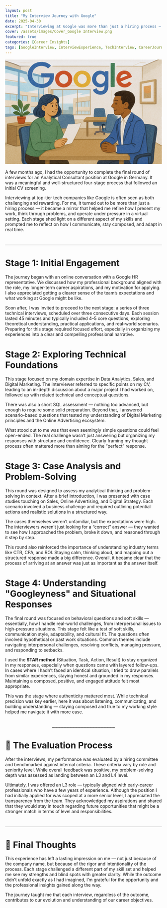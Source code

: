 ```yaml
---
layout: post
title: "My Interview Journey with Google"
date: 2025-04-30
excerpt: "Interviewing at Google was more than just a hiring process — it became a journey of self-reflection, testing my ability to think, communicate, and grow under pressure."
cover: /assets/images/Cover_Google Interview.png
featured: true
categories: [Career Insights]
tags: [GoogleInterview, InterviewExperience, TechInterview, CareerJourney, CareerGrowth]
---
```


<!-- Intro -->

<img src="/assets/images/Cover_Google Interview.png" alt="Interview with Google" width="800"/>

A few months ago, I had the opportunity to complete the final round of interviews for an Analytical Consultant position at Google in Germany. It was a meaningful and well-structured four-stage process that followed an initial CV screening.

Interviewing at top-tier tech companies like Google is often seen as both challenging and rewarding. For me, it turned out to be more than just a hiring process — it became a mirror that helped me refine how I present my work, think through problems, and operate under pressure in a virtual setting. Each stage shed light on a different aspect of my skills and prompted me to reflect on how I communicate, stay composed, and adapt in real time.

<div style="height: 2px; background-color: lightgray; margin: 40px 0;"></div>

<!------------------------------ STAGE 1 ----------------------------------->

<h1 id="round-1">Stage 1: Initial Engagement</h1>

The journey began with an online conversation with a Google HR representative. We discussed how my professional background aligned with the role, my longer-term career aspirations, and my motivation for applying. I also appreciated getting a clearer sense of the team’s expectations and what working at Google might be like.

Soon after, I was invited to proceed to the next stage: a series of three technical interviews, scheduled over three consecutive days. Each session lasted 45 minutes and typically included 4–5 core questions, exploring theoretical understanding, practical applications, and real-world scenarios. Preparing for this stage required focused effort, especially in organizing my experiences into a clear and compelling professional narrative.

<!------------------------------ STAGE 2 ----------------------------------->

<h1 id="round-2">Stage 2: Exploring Technical Foundations</h1>

This stage focused on my domain expertise in Data Analytics, Sales, and Digital Marketing. The interviewer referred to specific points on my CV, leading to an in-depth discussion about a major project I had worked on, followed up with related technical and conceptual questions.

There was also a short SQL assessment — nothing too advanced, but enough to require some solid preparation. Beyond that, I answered scenario-based questions that tested my understanding of Digital Marketing principles and the Online Advertising ecosystem.

What stood out to me was that even seemingly simple questions could feel open-ended. The real challenge wasn’t just answering but organizing my responses with structure and confidence. Clearly framing my thought process often mattered more than aiming for the “perfect” response.

<!------------------------------ STAGE 3 ----------------------------------->

<h1 id="round-3">Stage 3: Case Analysis and Problem-Solving</h1>

This round was designed to assess my analytical thinking and problem-solving in context. After a brief introduction, I was presented with case studies touching on Sales, Online Advertising, and Digital Strategy. Each scenario involved a business challenge and required outlining potential actions and realistic solutions in a structured way.

The cases themselves weren’t unfamiliar, but the expectations were high. The interviewers weren’t just looking for a “correct” answer — they wanted to see how I approached the problem, broke it down, and reasoned through it step by step.

This round also reinforced the importance of understanding industry terms like CTR, CPA, and ROI. Staying calm, thinking aloud, and mapping out a structured response made a big difference. Overall, it became clear that the process of arriving at an answer was just as important as the answer itself.

<!------------------------------ STAGE 4 ----------------------------------->

<h1 id="round-4">Stage 4: Understanding "Googleyness" and Situational Responses</h1>

The final round was focused on behavioral questions and soft skills — essentially, how I handle real-world challenges, from interpersonal issues to high-pressure situations. This stage felt like a test of soft skills, communication style, adaptability, and cultural fit. The questions often involved hypothetical or past work situations. Common themes include navigating interpersonal challenges, resolving conflicts, managing pressure, and responding to setbacks.

I used the **STAR method** (Situation, Task, Action, Result) to stay organized in my responses, especially when questions came with layered follow-ups. In cases where I hadn’t faced an identical situation, I tried to draw parallels from similar experiences, staying honest and grounded in my responses. Maintaining a composed, positive, and engaged attitude felt most appropriate.  

This was the stage where authenticity mattered most. While technical precision was key earlier, here it was about listening, communicating, and building understanding — staying composed and true to my working style helped me navigate it with more ease.

<!------------------------------ EVALUATION ----------------------------------->
<hr style="width: 40%; border: none; border-top: 1px dashed lightgray; margin: 40px auto;">

<h1 id="evaluation">🎯 The Evaluation Process</h1>

After the interviews, my performance was evaluated by a hiring committee and benchmarked against internal criteria. These criteria vary by role and seniority level. While overall feedback was positive, my problem-solving depth was assessed as landing between an L3 and L4 level.

Ultimately, I was offered an L3 role — typically aligned with early-career professionals who have a few years of experience. Although the position I had initially applied for was scoped at a more senior level, I appreciated the transparency from the team. They acknowledged my aspirations and shared that they would stay in touch regarding future opportunities that might be a stronger match in terms of level and responsibilities.

<!------------------------------ FINAL  ----------------------------------->
<div style="height: 2px; background-color: lightgray; margin: 40px 0;"></div>
<h1 id="final">📌 Final Thoughts</h1>

This experience has left a lasting impression on me — not just because of the company name, but because of the rigor and intentionality of the process. Each stage challenged a different part of my skill set and helped me see my strengths and blind spots with greater clarity. While the outcome didn’t unfold exactly as I had imagined, I’m grateful for the opportunity and the professional insights gained along the way.

The journey taught me that each interview, regardless of the outcome, contributes to our evolution and understanding of our career objectives.
